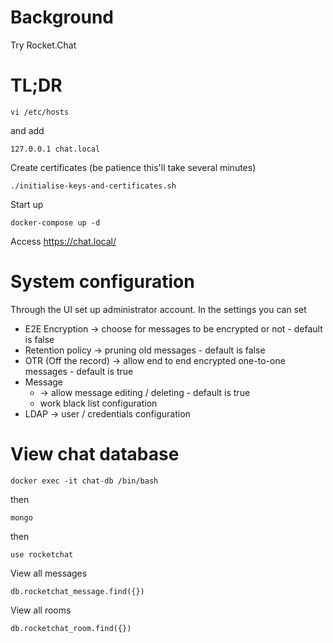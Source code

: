 # Background

Try Rocket.Chat

# TL;DR

    vi /etc/hosts

and add

```
127.0.0.1 chat.local
```

Create certificates (be patience this'll take several minutes)

    ./initialise-keys-and-certificates.sh

Start up

    docker-compose up -d

Access https://chat.local/

# System configuration

Through the UI set up administrator account.  In the settings you can set 

* E2E Encryption -> choose for messages to be encrypted or not - default is false
* Retention policy -> pruning old messages - default is false
* OTR (Off the record) -> allow end to end encrypted one-to-one messages - default is true
* Message 
  * -> allow message editing / deleting - default is true
  * work black list configuration
* LDAP -> user / credentials configuration
  

# View chat database

    docker exec -it chat-db /bin/bash

then

    mongo
    
then

    use rocketchat

View all messages

    db.rocketchat_message.find({})

View all rooms

    db.rocketchat_room.find({})